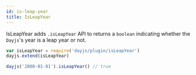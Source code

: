 ```yaml
---
id: is-leap-year
title: IsLeapYear
---
```

IsLeapYear adds `.isLeapYear` API to returns a `boolean` indicating whether the `Dayjs`'s year is a leap year or not.

```javascript
var isLeapYear = require('dayjs/plugin/isLeapYear')
dayjs.extend(isLeapYear)

dayjs('2000-01-01').isLeapYear() // true
```
